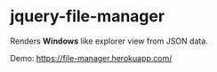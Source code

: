 # jquery-file-manager

Renders **Windows** like explorer view from JSON data.

Demo: https://file-manager.herokuapp.com/
